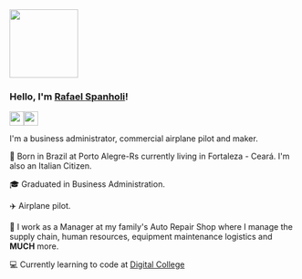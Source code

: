 <img src="https://c.tenor.com/90SEF-Ptnx8AAAAM/hello-hey.gif" width="120" >

### Hello, I'm [Rafael Spanholi](https://www.linkedin.com/in/pedro-rafael-ervedosa-spanholi-06ab8014a/)! 

<a href="https://www.linkedin.com/in/pedro-rafael-ervedosa-spanholi-06ab8014a/"><img src="https://img.shields.io/badge/linkedin-%230077B5.svg?&style=for-the-badge&logo=linkedin&logoColor=white" height=25></a><a href="https://gitlab.com/rafaelles"><img src="https://encrypted-tbn0.gstatic.com/images?q=tbn:ANd9GcQFmAmjkktMlm6wTg9Xl1hI1hiGAK9y717L93T57w0J&s" height=25></a>
  
I'm a business administrator, commercial airplane pilot and maker.

 📍 Born in Brazil at Porto Alegre-Rs currently living in Fortaleza - Ceará. I'm also an Italian Citizen.
 
 🎓 Graduated in Business Administration.
 
 ✈️ Airplane pilot. 
 
 🚗 I work as a Manager at my family's Auto Repair Shop where I manage the supply chain, human resources, equipment maintenance logistics and **MUCH** more.
 
 :computer:	Currently learning to code at [Digital College](https://digitalcollege.com.br/)